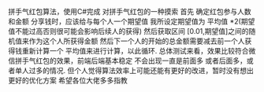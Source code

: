 拼手气红包算法，使用C#完成
对拼手气红包的一种摸索
首先 确定红包参与人数和金额
分享钱时，应该给与每个人一个期望值
我所设定期望值为 平均值 *2(期望值不能过高否则很可能会影响后续人的获得)
然后获取区间 [0.01,期望值]之间的随机值来作为这个人所获得金额
然后下一个人的开始的总金额需要减去前一个人获得钱重新计算一个
平均值来进行计算，以此循环.
总体测试来看，效果比较符合微信拼手气红包的效果，前端后端基本稳定
不会出现一直是前面多 或者后面多，或者单人过多的情况.
但个人觉得算法效率上可能还能有更好的改进，暂时没有想出更好的优化方案
希望各位大佬多多指教
